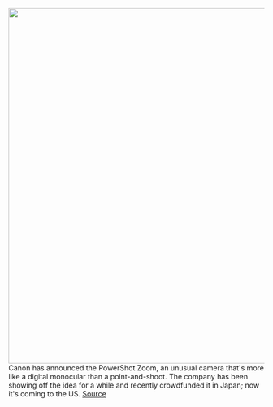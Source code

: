 <img src='https://cdn.vox-cdn.com/thumbor/UP2fJpXvzyhoggaZbpxtWgu2FPI=/0x0:1183x788/1200x800/filters:focal(498x300:686x488)/cdn.vox-cdn.com/uploads/chorus_image/image/67628090/psz.0.jpg' width='700px' /><br/>
Canon has announced the PowerShot Zoom, an unusual camera that's more like a digital monocular than a point-and-shoot. The company has been showing off the idea for a while and recently crowdfunded it in Japan; now it's coming to the US.
<a href='https://www.theverge.com/2020/10/14/21515485/canon-powershot-zoom-announced-specs-price-release-date'> Source <a/>